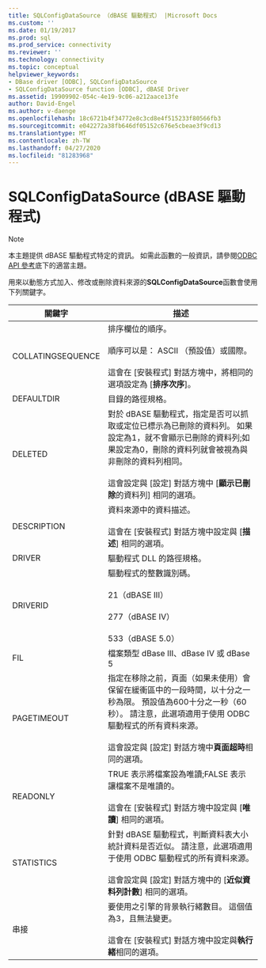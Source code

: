 ```yaml
---
title: SQLConfigDataSource （dBASE 驅動程式） |Microsoft Docs
ms.custom: ''
ms.date: 01/19/2017
ms.prod: sql
ms.prod_service: connectivity
ms.reviewer: ''
ms.technology: connectivity
ms.topic: conceptual
helpviewer_keywords:
- DBase driver [ODBC], SQLConfigDataSource
- SQLConfigDataSource function [ODBC], dBASE Driver
ms.assetid: 19909902-054c-4e19-9c06-a212aace13fe
author: David-Engel
ms.author: v-daenge
ms.openlocfilehash: 18c6721b4f34772e8c3cd8e4f515233f80566fb3
ms.sourcegitcommit: e042272a38fb646df05152c676e5cbeae3f9cd13
ms.translationtype: MT
ms.contentlocale: zh-TW
ms.lasthandoff: 04/27/2020
ms.locfileid: "81283968"
---
```

# <a name="sqlconfigdatasource-dbase-driver"></a>SQLConfigDataSource (dBASE 驅動程式)
> [!NOTE]  
>  本主題提供 dBASE 驅動程式特定的資訊。 如需此函數的一般資訊，請參閱[ODBC API 參考](../../odbc/reference/syntax/odbc-api-reference.md)底下的適當主題。  
  
 用來以動態方式加入、修改或刪除資料來源的**SQLConfigDataSource**函數會使用下列關鍵字。  
  
|關鍵字|描述|  
|-------------|-----------------|  
|COLLATINGSEQUENCE|排序欄位的順序。<br /><br /> 順序可以是： ASCII （預設值）或國際。<br /><br /> 這會在 [安裝程式] 對話方塊中，將相同的選項設定為 [**排序次序**]。|  
|DEFAULTDIR|目錄的路徑規格。|  
|DELETED |對於 dBASE 驅動程式，指定是否可以抓取或定位已標示為已刪除的資料列。 如果設定為1，就不會顯示已刪除的資料列;如果設定為0，刪除的資料列就會被視為與非刪除的資料列相同。<br /><br /> 這會設定與 [設定] 對話方塊中 [**顯示已刪除**的資料列] 相同的選項。|  
|DESCRIPTION|資料來源中的資料描述。<br /><br /> 這會在 [安裝程式] 對話方塊中設定與 [**描述**] 相同的選項。|  
|DRIVER|驅動程式 DLL 的路徑規格。|  
|DRIVERID|驅動程式的整數識別碼。<br /><br /> 21（dBASE III）<br /><br /> 277（dBASE IV）<br /><br /> 533（dBASE 5.0）|  
|FIL|檔案類型 dBase III、dBase IV 或 dBase 5|  
|PAGETIMEOUT|指定在移除之前，頁面（如果未使用）會保留在緩衝區中的一段時間，以十分之一秒為限。 預設值為600十分之一秒（60秒）。 請注意，此選項適用于使用 ODBC 驅動程式的所有資料來源。<br /><br /> 這會設定與 [設定] 對話方塊中**頁面超時**相同的選項。|  
|READONLY|TRUE 表示將檔案設為唯讀;FALSE 表示讓檔案不是唯讀的。<br /><br /> 這會在 [安裝程式] 對話方塊中設定與 [**唯讀**] 相同的選項。|  
|STATISTICS|針對 dBASE 驅動程式，判斷資料表大小統計資料是否近似。 請注意，此選項適用于使用 ODBC 驅動程式的所有資料來源。<br /><br /> 這會設定與 [設定] 對話方塊中的 [**近似資料列計數**] 相同的選項。|  
|串接|要使用之引擎的背景執行緒數目。 這個值為3，且無法變更。<br /><br /> 這會在 [安裝程式] 對話方塊中設定與**執行緒**相同的選項。|
